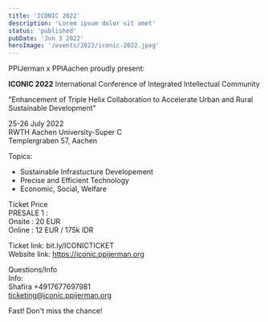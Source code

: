 ```yaml
---
title: 'ICONIC 2022'
description: 'Lorem ipsum dolor sit amet'
status: 'published'
pubDate: 'Jun 3 2022'
heroImage: '/events/2022/iconic-2022.jpeg'
---
```


PPIJerman x PPIAachen proudly present:

**ICONIC 2022**
International Conference of Integrated Intellectual Community

"Enhancement of Triple Helix Collaboration to Accelerate Urban and Rural Sustainable Development"

25-26 July 2022  
RWTH Aachen University-Super C  
Templergraben 57, Aachen

Topics:
- Sustainable Infrastucture Developement
- Precise and Efficient Technology
- Economic, Social, Welfare

Ticket Price  
PRESALE 1 :  
Onsite : 20 EUR  
Online : 12 EUR / 175k IDR

Ticket link: bit.ly/ICONICTICKET  
Website link: https://iconic.ppijerman.org

Questions/Info  
Info:  
Shafira +4917677697981  
ticketing@iconic.ppijerman.org

Fast! Don't miss the chance!